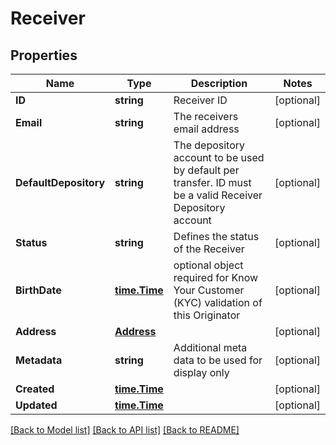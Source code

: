 # Receiver

## Properties

Name | Type | Description | Notes
------------ | ------------- | ------------- | -------------
**ID** | **string** | Receiver ID | [optional] 
**Email** | **string** | The receivers email address | [optional] 
**DefaultDepository** | **string** | The depository account to be used by default per transfer. ID must be a valid Receiver Depository account | [optional] 
**Status** | **string** | Defines the status of the Receiver | [optional] 
**BirthDate** | [**time.Time**](time.Time.md) | optional object required for Know Your Customer (KYC) validation of this Originator | [optional] 
**Address** | [**Address**](Address.md) |  | [optional] 
**Metadata** | **string** | Additional meta data to be used for display only | [optional] 
**Created** | [**time.Time**](time.Time.md) |  | [optional] 
**Updated** | [**time.Time**](time.Time.md) |  | [optional] 

[[Back to Model list]](../README.md#documentation-for-models) [[Back to API list]](../README.md#documentation-for-api-endpoints) [[Back to README]](../README.md)


